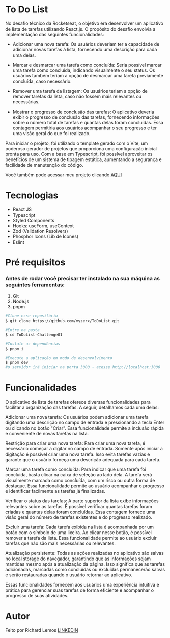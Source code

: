 # To Do List

No desafio técnico da Rocketseat, o objetivo era desenvolver um aplicativo de lista de tarefas utilizando React.js. O propósito do desafio envolvia a implementação das seguintes funcionalidades:

- Adicionar uma nova tarefa: Os usuários deveriam ter a capacidade de adicionar novas tarefas à lista, fornecendo uma descrição para cada uma delas.

- Marcar e desmarcar uma tarefa como concluída: Seria possível marcar uma tarefa como concluída, indicando visualmente o seu status. Os usuários também teriam a opção de desmarcar uma tarefa previamente concluída, caso necessário.

- Remover uma tarefa da listagem: Os usuários teriam a opção de remover tarefas da lista, caso não fossem mais relevantes ou necessárias.

- Mostrar o progresso de conclusão das tarefas: O aplicativo deveria exibir o progresso de conclusão das tarefas, fornecendo informações sobre o número total de tarefas e quantas delas foram concluídas. Essa contagem permitiria aos usuários acompanhar o seu progresso e ter uma visão geral do que foi realizado.

Para iniciar o projeto, foi utilizado o template gerado com o Vite, um poderoso gerador de projetos que proporciona uma configuração inicial pronta para uso. Com a base em Typescript, foi possível aproveitar os benefícios de um sistema de tipagem estática, aumentando a segurança e facilidade de manutenção do código.

Você também pode acessar meu projeto clicando [AQUI](https://to-do-list-myzerx.vercel.app/)



<h1 id='tech'>Tecnologias</h1>

- React JS
- Typescript
- Styled Components
- Hooks: useForm, useContext
- Zod (Validation Resolvers)
- Phosphor Icons (Lib de Ícones)
- Eslint


<h1 id='pre'>Pré requisitos </h1>

### Antes de rodar você precisar ter instalado na sua máquina as seguintes ferramentas:

1. Git
2. Node.js
3. pnpm

```bash
#Clone esse repositório
$ git clone https://github.com/myzerx/ToDoList.git

#Entre na pasta
$ cd ToDoList-Challenge01

#Instale as dependências 
$ pnpm i

#Execute a aplicação em modo de desenvolvimento
$ pnpm dev
#o servidor irá iniciar na porta 3000 - acesse http://localhost:3000

```
<h1 id='func'>Funcionalidades</h1>

O aplicativo de lista de tarefas oferece diversas funcionalidades para facilitar a organização das tarefas. A seguir, detalhamos cada uma delas:

Adicionar uma nova tarefa: Os usuários podem adicionar uma tarefa digitando uma descrição no campo de entrada e pressionando a tecla Enter ou clicando no botão "Criar". Essa funcionalidade permite a inclusão rápida e conveniente de novas tarefas na lista.

Restrição para criar uma nova tarefa: Para criar uma nova tarefa, é necessário começar a digitar no campo de entrada. Somente após iniciar a digitação é possível criar uma nova tarefa. Isso evita tarefas vazias e garante que o usuário forneça uma descrição adequada para cada tarefa.

Marcar uma tarefa como concluída: Para indicar que uma tarefa foi concluída, basta clicar na caixa de seleção ao lado dela. A tarefa será visualmente marcada como concluída, com um risco ou outra forma de destaque. Essa funcionalidade permite ao usuário acompanhar o progresso e identificar facilmente as tarefas já finalizadas.

Verificar o status das tarefas: A parte superior da lista exibe informações relevantes sobre as tarefas. É possível verificar quantas tarefas foram criadas e quantas delas foram concluídas. Essa contagem fornece uma visão geral do número de tarefas existentes e do progresso realizado.

Excluir uma tarefa: Cada tarefa exibida na lista é acompanhada por um botão com o símbolo de uma lixeira. Ao clicar nesse botão, é possível remover a tarefa da lista. Essa funcionalidade permite ao usuário excluir tarefas que não são mais necessárias ou relevantes.

Atualização persistente: Todas as ações realizadas no aplicativo são salvas no local storage do navegador, garantindo que as informações sejam mantidas mesmo após a atualização da página. Isso significa que as tarefas adicionadas, marcadas como concluídas ou excluídas permanecerão salvas e serão restauradas quando o usuário retornar ao aplicativo.

Essas funcionalidades fornecem aos usuários uma experiência intuitiva e prática para gerenciar suas tarefas de forma eficiente e acompanhar o progresso de suas atividades.


<h1 id='func'>Autor</h1>

Feito por Richard Lemos [LINKEDIN](https://www.linkedin.com/in/richardcassola/)
